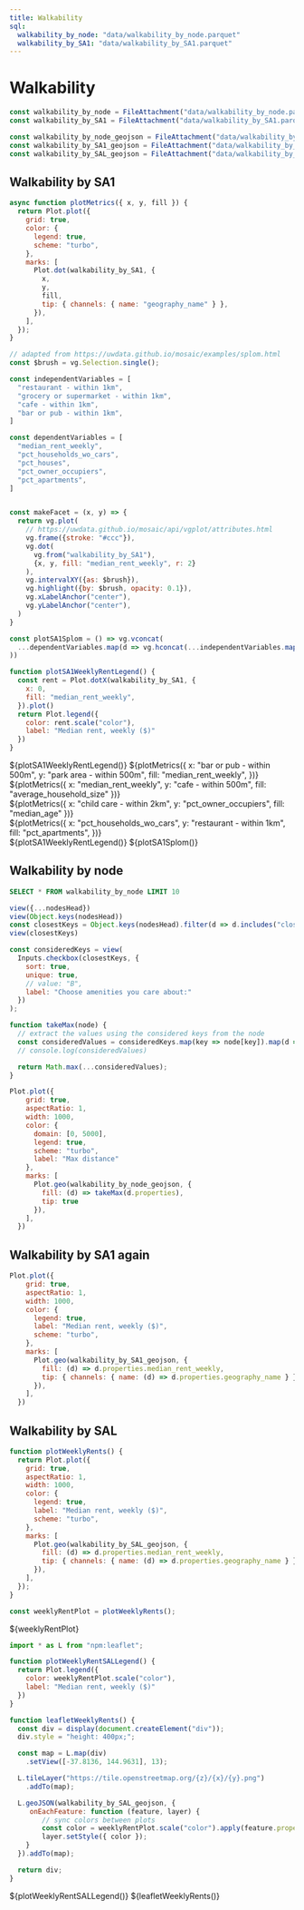 ```yaml
---
title: Walkability
sql: 
  walkability_by_node: "data/walkability_by_node.parquet"
  walkability_by_SA1: "data/walkability_by_SA1.parquet"
---
```


# Walkability

```js
const walkability_by_node = FileAttachment("data/walkability_by_node.parquet").parquet();
const walkability_by_SA1 = FileAttachment("data/walkability_by_SA1.parquet").parquet();

const walkability_by_node_geojson = FileAttachment("data/walkability_by_node.geojson").json();
const walkability_by_SA1_geojson = FileAttachment("data/walkability_by_SA1.geojson").json()
const walkability_by_SAL_geojson = FileAttachment("data/walkability_by_SAL.geojson").json()
```

## Walkability by SA1


```js
async function plotMetrics({ x, y, fill }) {
  return Plot.plot({
    grid: true,
    color: {
      legend: true,
      scheme: "turbo",
    },
    marks: [
      Plot.dot(walkability_by_SA1, {
        x,
        y,
        fill,
        tip: { channels: { name: "geography_name" } },
      }),
    ],
  });
}
```

```js
// adapted from https://uwdata.github.io/mosaic/examples/splom.html
const $brush = vg.Selection.single();

const independentVariables = [
  "restaurant - within 1km",
  "grocery or supermarket - within 1km",
  "cafe - within 1km",
  "bar or pub - within 1km",
]

const dependentVariables = [
  "median_rent_weekly",
  "pct_households_wo_cars",
  "pct_houses",
  "pct_owner_occupiers",
  "pct_apartments",
]


const makeFacet = (x, y) => {
  return vg.plot(
    // https://uwdata.github.io/mosaic/api/vgplot/attributes.html
    vg.frame({stroke: "#ccc"}),
    vg.dot(
      vg.from("walkability_by_SA1"),
      {x, y, fill: "median_rent_weekly", r: 2}
    ),
    vg.intervalXY({as: $brush}),
    vg.highlight({by: $brush, opacity: 0.1}),
    vg.xLabelAnchor("center"),
    vg.yLabelAnchor("center"),
  )
}

const plotSA1Splom = () => vg.vconcat(
  ...dependentVariables.map(d => vg.hconcat(...independentVariables.map(i => makeFacet(i, d)))
))
```

```js
function plotSA1WeeklyRentLegend() {
  const rent = Plot.dotX(walkability_by_SA1, {
    x: 0,
    fill: "median_rent_weekly",
  }).plot()
  return Plot.legend({
    color: rent.scale("color"),
    label: "Median rent, weekly ($)"
  })
}
```

<div>
${plotSA1WeeklyRentLegend()}
${plotMetrics({
  x: "bar or pub - within 500m",
  y: "park area - within 500m",
  fill: "median_rent_weekly",
})}
</div>

<div>
${plotMetrics({
  x: "median_rent_weekly",
  y: "cafe - within 500m",
  fill: "average_household_size"
})}
</div>

<div>
${plotMetrics({
  x: "child care - within 2km",
  y: "pct_owner_occupiers",
  fill: "median_age" })}
</div>

<div>
${plotMetrics({
  x: "pct_households_wo_cars",
  y: "restaurant - within 1km",
  fill: "pct_apartments",
})}
</div>

<div>
${plotSA1WeeklyRentLegend()}
${plotSA1Splom()}
</div>


## Walkability by node

```sql id=[nodesHead] display
SELECT * FROM walkability_by_node LIMIT 10
```

```js
view({...nodesHead})
view(Object.keys(nodesHead))
const closestKeys = Object.keys(nodesHead).filter(d => d.includes("closest"))
view(closestKeys)
```

```js
const consideredKeys = view(
  Inputs.checkbox(closestKeys, {
    sort: true,
    unique: true,
    // value: "B",
    label: "Choose amenities you care about:"
  })
);
```

```js
function takeMax(node) {
  // extract the values using the considered keys from the node
  const consideredValues = consideredKeys.map(key => node[key]).map(d => d || 5000);
  // console.log(consideredValues)

  return Math.max(...consideredValues);
}
```

```js
Plot.plot({
    grid: true,
    aspectRatio: 1,
    width: 1000,
    color: {
      domain: [0, 5000],
      legend: true,
      scheme: "turbo",
      label: "Max distance"
    },
    marks: [
      Plot.geo(walkability_by_node_geojson, {
        fill: (d) => takeMax(d.properties),
        tip: true
      }),
    ],
  })
```

## Walkability by SA1 again

```js
Plot.plot({
    grid: true,
    aspectRatio: 1,
    width: 1000,
    color: {
      legend: true,
      label: "Median rent, weekly ($)",
      scheme: "turbo",
    },
    marks: [
      Plot.geo(walkability_by_SA1_geojson, {
        fill: (d) => d.properties.median_rent_weekly,
        tip: { channels: { name: (d) => d.properties.geography_name } },
      }),
    ],
  })
```

## Walkability by SAL

```js
function plotWeeklyRents() {
  return Plot.plot({
    grid: true,
    aspectRatio: 1,
    width: 1000,
    color: {
      legend: true,
      label: "Median rent, weekly ($)",
      scheme: "turbo",
    },
    marks: [
      Plot.geo(walkability_by_SAL_geojson, {
        fill: (d) => d.properties.median_rent_weekly,
        tip: { channels: { name: (d) => d.properties.geography_name } },
      }),
    ],
  });
}

const weeklyRentPlot = plotWeeklyRents();
```

<div>
${weeklyRentPlot}
</div>


```js
import * as L from "npm:leaflet";

function plotWeeklyRentSALLegend() {
  return Plot.legend({
    color: weeklyRentPlot.scale("color"),
    label: "Median rent, weekly ($)"
  })
}

function leafletWeeklyRents() {
  const div = display(document.createElement("div"));
  div.style = "height: 400px;";

  const map = L.map(div)
    .setView([-37.8136, 144.9631], 13);

  L.tileLayer("https://tile.openstreetmap.org/{z}/{x}/{y}.png")
    .addTo(map);

  L.geoJSON(walkability_by_SAL_geojson, {
     onEachFeature: function (feature, layer) {
        // sync colors between plots
        const color = weeklyRentPlot.scale("color").apply(feature.properties.median_rent_weekly);
        layer.setStyle({ color }); 
    }
  }).addTo(map);

  return div;
}
```

<div>
${plotWeeklyRentSALLegend()}
${leafletWeeklyRents()}
</div>

